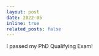 ```yaml
---
layout: post
date: 2022-05
inline: true
related_posts: false
---
```


I passed my PhD Qualifying Exam!
